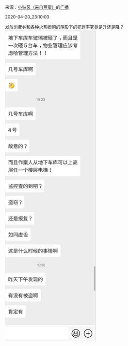 来源：[小钻风（来自豆瓣）](https://www.douban.com/people/58982367/)的[广播](https://www.douban.com/people/58982367/status/2925013012/)


2020-04-20_23:10:03


发放消费券和各种火热团购的阴影下的犯罪率究竟是升还是降？
![](./pic/2020-04-20_23:10:03-小钻风的广播1.jpg)  

